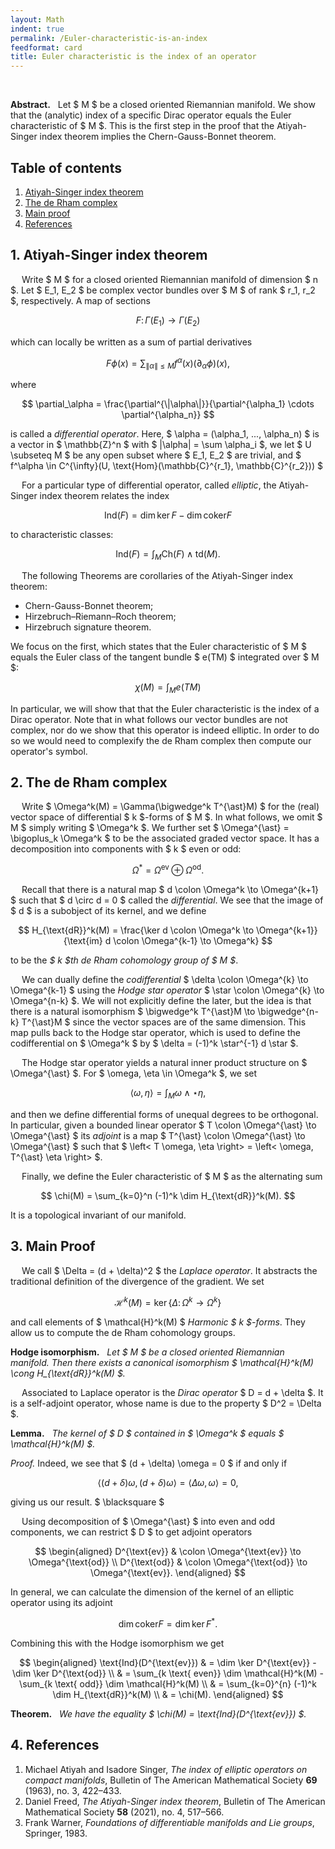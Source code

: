 ```yaml
---
layout: Math
indent: true
permalink: /Euler-characteristic-is-an-index
feedformat: card
title: Euler characteristic is the index of an operator
---
```

<br>

**Abstract.** &nbsp; Let $ M $ be a closed oriented Riemannian manifold. We show that the (analytic) index of a specific Dirac operator equals the Euler characteristic of $ M $. This is the first step in the proof that the Atiyah-Singer index theorem implies the Chern-Gauss-Bonnet theorem.

## Table of contents
1. [Atiyah-Singer index theorem](#1-atiyah-singer-index-theorem)
2. [The de Rham complex](#2-the-de-rham-complex)
3. [Main proof](#3-main-proof)
4. [References](#4-references)

## 1. Atiyah-Singer index theorem

&emsp; Write $ M $ for a closed oriented Riemannian manifold of dimension $ n $. Let $ E_1, E_2 $ be complex vector bundles over $ M $ of rank $ r_1, r_2 $, respectively. A map of sections

$$
    F \colon \Gamma(E_1) \to \Gamma(E_2)
$$

which can locally be written as a sum of partial derivatives 

$$
    F \phi(x) = \sum_{\|\alpha\| \leq M} f^{\alpha}(x) (\partial_\alpha \phi)(x),
$$

where 

$$
    \partial_\alpha = \frac{\partial^{\|\alpha\|}}{\partial^{\alpha_1} \cdots \partial^{\alpha_n}}
$$

is called a *differential operator*. Here, $ \alpha = (\alpha_1, ..., \alpha_n) $ is a vector in $ \mathbb{Z}^n $ with $ \|\alpha\| = \sum \alpha_i $, we let $ U \subseteq M $ be any open subset where $ E_1, E_2 $ are trivial, and $ f^\alpha \in C^{\infty}(U, \text{Hom}(\mathbb{C}^{r_1}, \mathbb{C}^{r_2})) $

&emsp; For a particular type of differential operator, called *elliptic*, the Atiyah-Singer index theorem relates the index 

$$
    \text{Ind}(F) = \dim \ker F - \dim \text{coker} F
$$

to characteristic classes:

$$
    \text{Ind}(F)
    = \int_M \text{Ch}(F) \wedge \text{td}(M). 
$$

&emsp; The following Theorems are corollaries of the Atiyah-Singer index theorem:

- Chern-Gauss-Bonnet theorem;
- Hirzebruch–Riemann–Roch theorem;
- Hirzebruch signature theorem.

We focus on the first, which states that the Euler characteristic of $ M $ equals the Euler class of the tangent bundle $ e(TM) $ integrated over $ M $:

$$
    \chi(M) = \int_M e(TM)
$$

In particular, we will show that that the Euler characteristic is the index of a Dirac operator. Note that in what follows our vector bundles are not complex, nor do we show that this operator is indeed elliptic. In order to do so we would need to complexify the de Rham complex then compute our operator's symbol.


## 2. The de Rham complex

&emsp; Write $ \Omega^k(M) = \Gamma(\bigwedge^k T^{\ast}M) $ for the (real) vector space of differential $ k $-forms of $ M $. In what follows, we omit $ M $ simply writing $ \Omega^k $. We further set $ \Omega^{\ast} = \bigoplus_k \Omega^k $ to be the associated graded vector space. It has a decomposition into components with $ k $ even or odd:

$$
    \Omega^{\ast} = \Omega^{\text{ev}} \oplus \Omega^{\text{od}}.
$$

&emsp; Recall that there is a natural map $ d \colon \Omega^k \to \Omega^{k+1} $ such that $ d \circ d = 0 $ called the *differential*. We see that the image of $ d $ is a subobject of its kernel, and we define 

$$
    H_{\text{dR}}^k(M) = \frac{\ker d \colon \Omega^k \to \Omega^{k+1}}{\text{im} d \colon \Omega^{k-1} \to \Omega^k}
$$

to be the *$ k $th de Rham cohomology group of $ M $*.

&emsp; We can dually define the *codifferential* $ \delta \colon \Omega^{k} \to \Omega^{k-1} $ using the *Hodge star operator* $ \star \colon \Omega^{k} \to \Omega^{n-k} $. We will not explicitly define the later, but the idea is that there is a natural isomorphism $ \bigwedge^k T^{\ast}M \to \bigwedge^{n-k} T^{\ast}M $ since the vector spaces are of the same dimension. This map pulls back to the Hodge star operator, which is used to define the codifferential on $ \Omega^k $ by $ \delta = (-1)^k \star^{-1} d \star $. 

&emsp; The Hodge star operator yields a natural inner product structure on $ \Omega^{\ast} $. For $ \omega, \eta \in \Omega^k $, we set 

$$
    \left< \omega, \eta \right> = \int_M \omega \wedge \star \eta,
$$

and then we define differential forms of unequal degrees to be orthogonal. In particular, given a bounded linear operator $ T \colon \Omega^{\ast} \to \Omega^{\ast} $ its *adjoint* is a map $ T^{\ast} \colon \Omega^{\ast} \to \Omega^{\ast} $ such that $ \left< T \omega, \eta \right> = \left< \omega, T^{\ast} \eta \right> $.

&emsp; Finally, we define the Euler characteristic of $ M $ as the alternating sum 

$$
    \chi(M) = \sum_{k=0}^n (-1)^k \dim H_{\text{dR}}^k(M).
$$

It is a topological invariant of our manifold.


## 3. Main Proof

&emsp; We call $ \Delta = (d + \delta)^2 $ the *Laplace operator*. It abstracts the traditional definition of the divergence of the gradient. We set 

$$
    \mathcal{H}^k(M) = \ker \{\Delta \colon \Omega^k \to \Omega^k\}
$$

and call elements of $ \mathcal{H}^k(M) $ *Harmonic $ k $-forms*. They allow us to compute the de Rham cohomology groups. 

**Hodge isomorphism.** &nbsp; *Let $ M $ be a closed oriented Riemannian manifold. Then there exists a canonical isomorphism $ \mathcal{H}^k(M) \cong H_{\text{dR}}^k(M) $.*

&emsp; Associated to Laplace operator is the *Dirac operator* $ D = d + \delta $. It is a self-adjoint operator, whose name is due to the property $ D^2 = \Delta $.

**Lemma.** &nbsp; *The kernel of $ D $ contained in $ \Omega^k $ equals $ \mathcal{H}^k(M) $.*

*Proof.* Indeed, we see that $ (d + \delta) \omega = 0 $ if and only if 

$$
    \left< (d + \delta) \omega, (d + \delta) \omega \right>
    = \left< \Delta \omega, \omega \right>
    = 0,
$$

giving us our result. $ \blacksquare $

&emsp; Using decomposition of $ \Omega^{\ast} $ into even and odd components, we can restrict $ D $ to get adjoint operators 

$$
\begin{aligned}
    D^{\text{ev}} & \colon \Omega^{\text{ev}} \to \Omega^{\text{od}} \\
    D^{\text{od}} & \colon \Omega^{\text{od}} \to \Omega^{\text{ev}}.
\end{aligned}
$$

In general, we can calculate the dimension of the kernel of an elliptic operator using its adjoint

$$
    \dim \text{coker} F = \dim \ker F^{\ast}.
$$

Combining this with the Hodge isomorphism we get 

$$
\begin{aligned}
    \text{Ind}(D^{\text{ev}})
    & = \dim \ker D^{\text{ev}} - \dim \ker D^{\text{od}} \\
    & = \sum_{k \text{ even}} \dim \mathcal{H}^k(M) - \sum_{k \text{ odd}} \dim \mathcal{H}^k(M) \\
    & = \sum_{k=0}^{n} (-1)^k \dim H_{\text{dR}}^k(M) \\
    & = \chi(M).
\end{aligned}
$$

**Theorem.** &nbsp; *We have the equality $ \chi(M) = \text{Ind}(D^{\text{ev}}) $.*


## 4. References

1. Michael Atiyah and Isadore Singer, *The index of elliptic operators on compact manifolds*, Bulletin of The American Mathematical Society **69** (1963), no. 3, 422–433.
2. Daniel Freed, *The Atiyah-Singer index theorem*, Bulletin of The American Mathematical Society **58** (2021), no. 4, 517–566.
3. Frank Warner, *Foundations of differentiable manifolds and Lie groups*, Springer, 1983.

